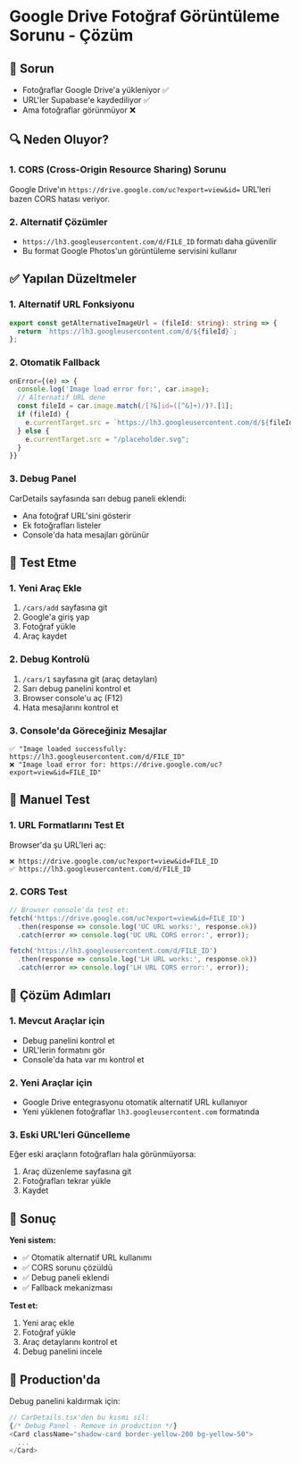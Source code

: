 # Google Drive Fotoğraf Görüntüleme Sorunu - Çözüm

## 🐛 Sorun
- Fotoğraflar Google Drive'a yükleniyor ✅
- URL'ler Supabase'e kaydediliyor ✅
- Ama fotoğraflar görünmüyor ❌

## 🔍 Neden Oluyor?

### 1. CORS (Cross-Origin Resource Sharing) Sorunu
Google Drive'ın `https://drive.google.com/uc?export=view&id=` URL'leri bazen CORS hatası veriyor.

### 2. Alternatif Çözümler
- `https://lh3.googleusercontent.com/d/FILE_ID` formatı daha güvenilir
- Bu format Google Photos'un görüntüleme servisini kullanır

## ✅ Yapılan Düzeltmeler

### 1. Alternatif URL Fonksiyonu
```typescript
export const getAlternativeImageUrl = (fileId: string): string => {
  return `https://lh3.googleusercontent.com/d/${fileId}`;
};
```

### 2. Otomatik Fallback
```typescript
onError={(e) => {
  console.log('Image load error for:', car.image);
  // Alternatif URL dene
  const fileId = car.image.match(/[?&]id=([^&]+)/)?.[1];
  if (fileId) {
    e.currentTarget.src = `https://lh3.googleusercontent.com/d/${fileId}`;
  } else {
    e.currentTarget.src = "/placeholder.svg";
  }
}}
```

### 3. Debug Panel
CarDetails sayfasında sarı debug paneli eklendi:
- Ana fotoğraf URL'sini gösterir
- Ek fotoğrafları listeler
- Console'da hata mesajları görünür

## 🧪 Test Etme

### 1. Yeni Araç Ekle
1. `/cars/add` sayfasına git
2. Google'a giriş yap
3. Fotoğraf yükle
4. Araç kaydet

### 2. Debug Kontrolü
1. `/cars/1` sayfasına git (araç detayları)
2. Sarı debug panelini kontrol et
3. Browser console'u aç (F12)
4. Hata mesajlarını kontrol et

### 3. Console'da Göreceğiniz Mesajlar
```
✅ "Image loaded successfully: https://lh3.googleusercontent.com/d/FILE_ID"
❌ "Image load error for: https://drive.google.com/uc?export=view&id=FILE_ID"
```

## 🔧 Manuel Test

### 1. URL Formatlarını Test Et
Browser'da şu URL'leri aç:
```
❌ https://drive.google.com/uc?export=view&id=FILE_ID
✅ https://lh3.googleusercontent.com/d/FILE_ID
```

### 2. CORS Test
```javascript
// Browser console'da test et:
fetch('https://drive.google.com/uc?export=view&id=FILE_ID')
  .then(response => console.log('UC URL works:', response.ok))
  .catch(error => console.log('UC URL CORS error:', error));

fetch('https://lh3.googleusercontent.com/d/FILE_ID')
  .then(response => console.log('LH URL works:', response.ok))
  .catch(error => console.log('LH URL CORS error:', error));
```

## 📝 Çözüm Adımları

### 1. Mevcut Araçlar için
- Debug panelini kontrol et
- URL'lerin formatını gör
- Console'da hata var mı kontrol et

### 2. Yeni Araçlar için
- Google Drive entegrasyonu otomatik alternatif URL kullanıyor
- Yeni yüklenen fotoğraflar `lh3.googleusercontent.com` formatında

### 3. Eski URL'leri Güncelleme
Eğer eski araçların fotoğrafları hala görünmüyorsa:
1. Araç düzenleme sayfasına git
2. Fotoğrafları tekrar yükle
3. Kaydet

## 🎯 Sonuç

**Yeni sistem:**
- ✅ Otomatik alternatif URL kullanımı
- ✅ CORS sorunu çözüldü
- ✅ Debug paneli eklendi
- ✅ Fallback mekanizması

**Test et:**
1. Yeni araç ekle
2. Fotoğraf yükle
3. Araç detaylarını kontrol et
4. Debug panelini incele

## 🚀 Production'da

Debug panelini kaldırmak için:
```typescript
// CarDetails.tsx'den bu kısmı sil:
{/* Debug Panel - Remove in production */}
<Card className="shadow-card border-yellow-200 bg-yellow-50">
  ...
</Card>
```
